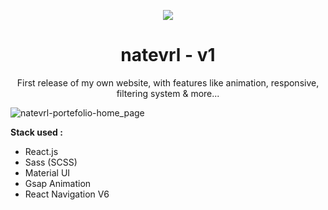 <p align="center" ><img src="https://img.icons8.com/emoji/48/000000/star-emoji.png"/></p>
<h1 align="center">natevrl - v1</h1>

<p align="center">First release of my own website, with features like animation, responsive, filtering system & more...</p>

![natevrl-portefolio-home_page](https://user-images.githubusercontent.com/80359249/196536084-1d625b84-dc18-41a3-a510-ce65010c267a.png)

<b>Stack used :</b>
- React.js
-   Sass (SCSS)
-   Material UI
-   Gsap Animation
-   React Navigation V6
